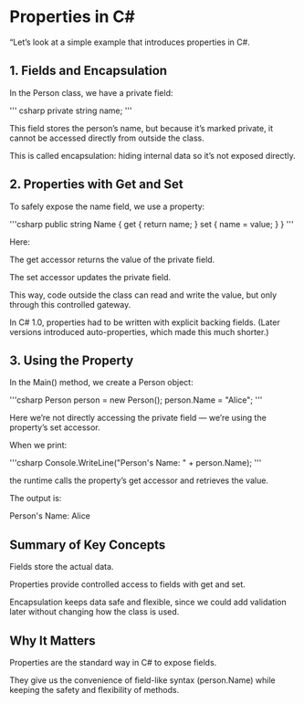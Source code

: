 # Properties in C#

“Let’s look at a simple example that introduces properties in C#.

## 1. Fields and Encapsulation

In the Person class, we have a private field:

''' csharp
private string name;
'''

This field stores the person’s name, but because it’s marked private, it cannot be accessed directly from outside the class.

This is called encapsulation: hiding internal data so it’s not exposed directly.

## 2. Properties with Get and Set

To safely expose the name field, we use a property:

'''csharp
public string Name
{
    get { return name; }
    set { name = value; }
}
'''

Here:

The get accessor returns the value of the private field.

The set accessor updates the private field.

This way, code outside the class can read and write the value, but only through this controlled gateway.

In C# 1.0, properties had to be written with explicit backing fields. (Later versions introduced auto-properties, which made this much shorter.)

## 3. Using the Property

In the Main() method, we create a Person object:

'''csharp
Person person = new Person();
person.Name = "Alice";
'''

Here we’re not directly accessing the private field — we’re using the property’s set accessor.

When we print:

'''csharp
Console.WriteLine("Person's Name: " + person.Name);
'''

the runtime calls the property’s get accessor and retrieves the value.

The output is:

Person's Name: Alice

## Summary of Key Concepts

Fields store the actual data.

Properties provide controlled access to fields with get and set.

Encapsulation keeps data safe and flexible, since we could add validation later without changing how the class is used.

## Why It Matters

Properties are the standard way in C# to expose fields.

They give us the convenience of field-like syntax (person.Name) while keeping the safety and flexibility of methods.
